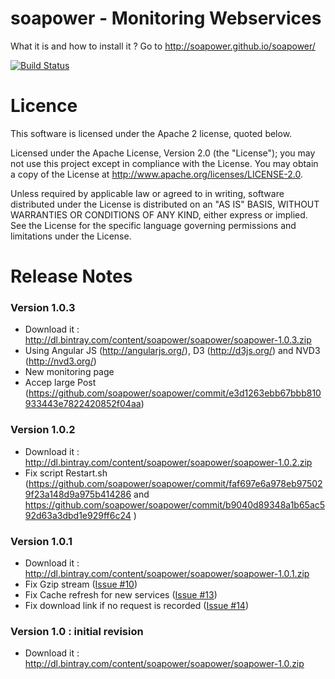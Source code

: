 soapower - Monitoring Webservices
========

What it is and how to install it ?
Go to http://soapower.github.io/soapower/

[![Build Status](https://buildhive.cloudbees.com/job/soapower/job/soapower/badge/icon)](https://buildhive.cloudbees.com/job/soapower/job/soapower/)

Licence
=======
This software is licensed under the Apache 2 license, quoted below.

Licensed under the Apache License, Version 2.0 (the "License"); you may not use this project except in compliance with the License. You may obtain a copy of the License at http://www.apache.org/licenses/LICENSE-2.0.

Unless required by applicable law or agreed to in writing, software distributed under the License is distributed on an "AS IS" BASIS, WITHOUT WARRANTIES OR CONDITIONS OF ANY KIND, either express or implied. See the License for the specific language governing permissions and limitations under the License.


Release Notes
=============

### Version 1.0.3
* Download it : http://dl.bintray.com/content/soapower/soapower/soapower-1.0.3.zip
* Using Angular JS (http://angularjs.org/), D3 (http://d3js.org/) and NVD3 (http://nvd3.org/)
* New monitoring page
* Accep large Post (https://github.com/soapower/soapower/commit/e3d1263ebb67bbb810933443e7822420852f04aa)

### Version 1.0.2
* Download it : http://dl.bintray.com/content/soapower/soapower/soapower-1.0.2.zip
* Fix script Restart.sh (https://github.com/soapower/soapower/commit/faf697e6a978eb975029f23a148d9a975b414286 and https://github.com/soapower/soapower/commit/b9040d89348a1b65ac592d63a3dbd1e929ff6c24 )

### Version 1.0.1
* Download it : http://dl.bintray.com/content/soapower/soapower/soapower-1.0.1.zip
* Fix Gzip stream ([Issue #10](https://github.com/soapower/soapower/issues/10))
* Fix Cache refresh for new services ([Issue #13](https://github.com/soapower/soapower/issues/13))
* Fix download link if no request is recorded ([Issue #14](https://github.com/soapower/soapower/issues/14))

### Version 1.0 : initial revision
* Download it : http://dl.bintray.com/content/soapower/soapower/soapower-1.0.zip
